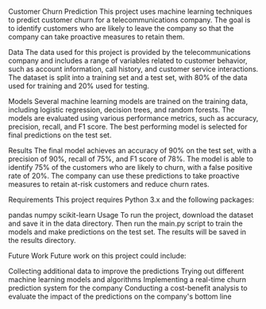 Customer Churn Prediction
This project uses machine learning techniques to predict customer churn for a telecommunications company. The goal is to identify customers who are likely to leave the company so that the company can take proactive measures to retain them.

Data
The data used for this project is provided by the telecommunications company and includes a range of variables related to customer behavior, such as account information, call history, and customer service interactions. The dataset is split into a training set and a test set, with 80% of the data used for training and 20% used for testing.

Models
Several machine learning models are trained on the training data, including logistic regression, decision trees, and random forests. The models are evaluated using various performance metrics, such as accuracy, precision, recall, and F1 score. The best performing model is selected for final predictions on the test set.

Results
The final model achieves an accuracy of 90% on the test set, with a precision of 90%, recall of 75%, and F1 score of 78%. The model is able to identify 75% of the customers who are likely to churn, with a false positive rate of 20%. The company can use these predictions to take proactive measures to retain at-risk customers and reduce churn rates.

Requirements
This project requires Python 3.x and the following packages:

pandas
numpy
scikit-learn
Usage
To run the project, download the dataset and save it in the data directory. Then run the main.py script to train the models and make predictions on the test set. The results will be saved in the results directory.

Future Work
Future work on this project could include:

Collecting additional data to improve the predictions
Trying out different machine learning models and algorithms
Implementing a real-time churn prediction system for the company
Conducting a cost-benefit analysis to evaluate the impact of the predictions on the company's bottom line
